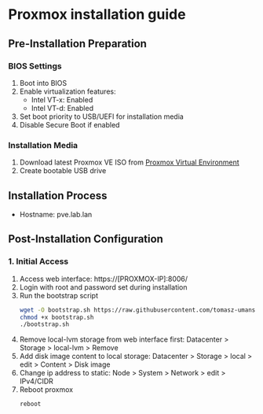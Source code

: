 # Proxmox installation guide

## Pre-Installation Preparation
### BIOS Settings
1. Boot into BIOS
2. Enable virtualization features:
   - Intel VT-x: Enabled 
   - Intel VT-d: Enabled 
3. Set boot priority to USB/UEFI for installation media 
4. Disable Secure Boot if enabled

### Installation Media
1. Download latest Proxmox VE ISO from [Proxmox Virtual Environment](https://www.proxmox.com/en/downloads/proxmox-virtual-environment)
2. Create bootable USB drive

## **Installation Process**
- Hostname: pve.lab.lan

## **Post-Installation Configuration**
### 1. Initial Access
1. Access web interface: https://[PROXMOX-IP]:8006/
2. Login with root and password set during installation
3. Run the bootstrap script
   ```bash
   wget -O bootstrap.sh https://raw.githubusercontent.com/tomasz-umanski/home-server/main/proxmox/bootstrap.sh
   chmod +x bootstrap.sh
   ./bootstrap.sh
   ```
4. Remove local-lvm storage from web interface first: Datacenter > Storage > local-lvm > Remove
5. Add disk image content to local storage: Datacenter > Storage > local > edit > Content > Disk image
6. Change ip address to static: Node > System > Network > edit > IPv4/CIDR 
7. Reboot proxmox
   ```bash
   reboot
   ```
